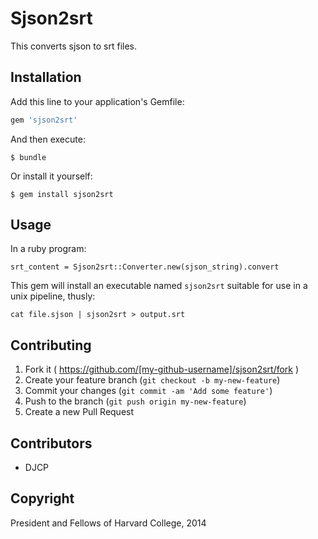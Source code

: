 # Sjson2srt

This converts sjson to srt files.

## Installation

Add this line to your application's Gemfile:

```ruby
gem 'sjson2srt'
```

And then execute:

    $ bundle

Or install it yourself:

    $ gem install sjson2srt

## Usage

In a ruby program:

    srt_content = Sjson2srt::Converter.new(sjson_string).convert

This gem will install an executable named `sjson2srt` suitable for use in a
unix pipeline, thusly:

    cat file.sjson | sjson2srt > output.srt

## Contributing

1. Fork it ( https://github.com/[my-github-username]/sjson2srt/fork )
2. Create your feature branch (`git checkout -b my-new-feature`)
3. Commit your changes (`git commit -am 'Add some feature'`)
4. Push to the branch (`git push origin my-new-feature`)
5. Create a new Pull Request

## Contributors

* DJCP

## Copyright

President and Fellows of Harvard College, 2014
